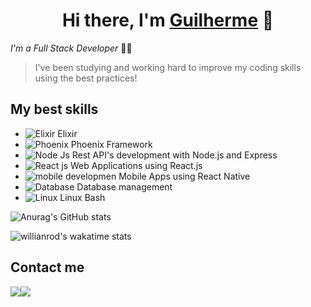 <h1 align="center">
Hi there, I'm <a href="https://guilherme-x.github.io"><strong>Guilherme</strong></a> 💜
</h1>

*I'm a Full Stack Developer* 👨‍💻
> I've been studying and working hard to improve my coding skills using the best practices!

## My best skills 
- ![Elixir](https://i.postimg.cc/QdxqWP3n/elixir.png) Elixir
- ![Phoenix](https://i.postimg.cc/4dTZWpwq/phoenix-28.png) Phoenix Framework
- ![Node Js](https://img.icons8.com/windows/28/26e07f/node-js.png)  	Rest API's development with Node.js and Express
- ![React js](https://img.icons8.com/color/28/4a90e2/react-native.png) Web Applications using React.js
- ![mobile developmen](https://img.icons8.com/ios/28/4a90e2/android.png) Mobile Apps using React Native
- ![Database](https://img.icons8.com/ios-filled/28/4a90e2/database.png) Database management
- ![Linux](https://img.icons8.com/color/28/000000/linux.png) Linux Bash

![Anurag's GitHub stats](https://github-readme-stats.vercel.app/api?username=guilherme-x&theme=merko&show_icons=true&hide=issues,aa)

![willianrod's wakatime stats](https://github-readme-stats.vercel.app/api/wakatime?username=guilhermex&layout=compact&theme=merko)

## Contact me
<a target="_blank" href="https://www.linkedin.com/in/guilherme-xavier-developer"><img src="https://img.icons8.com/fluent/48/4a90e2/linkedin.png"/></a><a style="margin-right:200px" target="_blank" href="mailto:guilherme.xavierxs@gmail.com"><img src="https://img.icons8.com/plasticine/48/fa314a/gmail.png"/></a>

